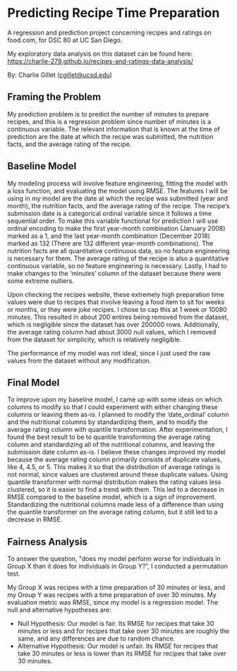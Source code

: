 # Predicting Recipe Time Preparation
A regression and prediction project concerning recipes and ratings on food.com, for DSC 80 at UC San Diego.

My exploratory data analysis on this dataset can be found here:
https://charlie-279.github.io/recipes-and-ratings-data-analysis/

By: Charlie Gillet (cgillet@ucsd.edu)


## Framing the Problem

My prediction problem is to predict the number of minutes to prepare recipes, and this is a regression problem since number of minutes is a continuous variable. The relevant information that is known at the time of prediction are the date at which the recipe was submitted, the nutrition facts, and the average rating of the recipe.

## Baseline Model

My modeling process will involve feature engineering, fitting the model with a loss function, and evaluating the model using RMSE. The features I will be using in my model are the date at which the recipe was submitted (year and month), the nutrition facts, and the average rating of the recipe. The recipe’s submission date is a categorical ordinal variable since it follows a time sequential order. To make this variable functional for prediction I will use ordinal encoding to make the first year-month combination (January 2008) marked as a 1, and the last year-month combination (December 2018) marked as 132 (There are 132 different year-month combinations). The nutrition facts are all quantitative continuous data, so no feature engineering is necessary for them. The average rating of the recipe is also a quantitative continuous variable, so no feature engineering is necessary. Lastly, I had to make changes to the ‘minutes’ column of the dataset because there were some extreme outliers. 

Upon checking the recipes website, these extremely high preparation time values were due to recipes that involve leaving a food item to sit for weeks or months, or they were joke recipes. I chose to cap this at 1 week or 10080 minutes. This resulted in about 200 entires being removed from the dataset, which is negligible since the dataset has over 200000 rows. Additionally, the average rating column had about 3000 null values, which I removed from the dataset for simplicity, which is relatively negligible.

The performance of my model was not ideal, since I just used the raw values from the dataset without any modification.

## Final Model

To improve upon my baseline model, I came up with some ideas on which columns to modify so that I could experiment with either changing these columns or leaving them as-is. I planned to modify the ‘date_ordinal’ column and the nutritional columns by standardizing them, and to modify the average rating column with quantile transformation. After experimentation, I found the best result to be to quantile transforming the average rating column and standardizing all of the nutritional columns, and leaving the submission date column as-is. I believe these changes improved my model because the average rating column primarily consists of duplicate values, like 4, 4.5, or 5. This makes it so that the distribution of average ratings is not normal, since values are clustered around these duplicate values. Using quantile transformer with normal distribution makes the rating values less clustered, so it is easier to find a trend with them. This led to a decrease in RMSE compared to the baseline model, which is a sign of improvement. Standardizing the nutritional columns made less of a difference than using the quantile transformer on the average rating column, but it still led to a decrease in RMSE.

## Fairness Analysis

To answer the question, "does my model perform worse for individuals in Group X than it does for individuals in Group Y?”, I conducted a permutation test.

My Group X was recipes with a time preparation of 30 minutes or less, and my Group Y was recipes with a time preparation of over 30 minutes. My evaluation metric was RMSE, since my model is a regression model. The null and alternative hypotheses are:

- Null Hypothesis: Our model is fair. Its RMSE for recipes that take 30 minutes or less and for recipes that take over 30 minutes are roughly the same, and any differences are due to random chance.
- Alternative Hypothesis: Our model is unfair. Its RMSE for recipes that take 30 minutes or less is lower than its RMSE for recipes that take over 30 minutes.